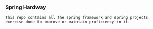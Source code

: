 ### Spring Hardway

```
This repo contains all the spring framework and spring projects exercise done to improve or maintain proficiency in it.
```

